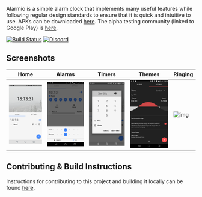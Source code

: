 Alarmio is a simple alarm clock that implements many useful features while following regular design standards to ensure that it is quick and intuitive to use. APKs can be downloaded [here](./../../releases). The alpha testing community (linked to Google Play) is [here](https://plus.google.com/communities/116326840674933604304).

[![Build Status](https://travis-ci.com/fennifith/Alarmio.svg?branch=master)](https://travis-ci.com/fennifith/Alarmio)
[![Discord](https://img.shields.io/discord/514625116706177035.svg)](https://discord.gg/yyYaF8q)


## Screenshots

|Home|Alarms|Timers|Themes|Ringing|
|-----|-----|-----|-----|-----|
|![img](./.github/images/home.png?raw=true)|![img](./.github/images/alarms.png?raw=true)|![img](./.github/images/timers.png?raw=true)|![img](./.github/images/themes.png?raw=true)|![img](./.github/images/alert.gif?raw=true)|

## Contributing & Build Instructions

Instructions for contributing to this project and building it locally can be found [here](./.github/CONTRIBUTING.md).

